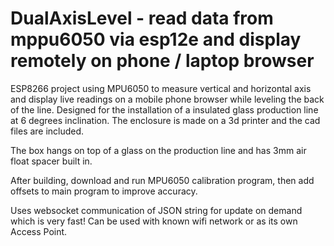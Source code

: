 # DualAxisLevel - read data from mppu6050 via esp12e and display remotely on phone / laptop browser
ESP8266 project using MPU6050 to measure vertical and horizontal axis and display live readings on a mobile phone browser while leveling the back of the line. Designed for the installation of a insulated glass production line at 6 degrees inclination. The enclosure is made on a
3d printer and the cad files are included.

The box hangs on top of a glass on the production line and has 3mm air float spacer built in.

After building, download and run MPU6050 calibration program, then add offsets to main program to improve accuracy.

Uses websocket communication of JSON string for update on demand which is very fast! Can be used with known wifi network or as its own Access Point.
